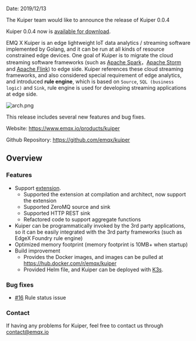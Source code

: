 

Date: 2019/12/13

The Kuiper team would like to announce the release of Kuiper 0.0.4

Kuiper 0.0.4 now is [available for download](https://github.com/emqx/kuiper/releases/tag/0.0.4).

EMQ X Kuiper is an edge lightweight IoT data analytics / streaming software implemented by Golang, and it can be run at all kinds of resource constrained edge devices. One goal of Kuiper is to migrate the cloud streaming software frameworks (such as [Apache Spark](https://spark.apache.org/)，[Apache Storm](https://storm.apache.org/) and [Apache Flink](https://flink.apache.org/)) to edge side. Kuiper references these cloud streaming frameworks, and also considered special requirement of edge analytics, and introduced **rule engine**, which is based on `Source`, `SQL (business logic)` and `Sink`, rule engine is used for developing streaming applications at edge side.

![arch.png](https://static.emqx.net/images/eaa7e57f56a2d6287f49f10298a6374e.png)

This release includes several new features and bug fixes.

Website: https://www.emqx.io/products/kuiper

Github Repository: https://github.com/emqx/kuiper

## Overview 

### Features

- Support [extension](https://github.com/emqx/kuiper/blob/master/docs/en_US/extension/overview.md).
  - Supported the extension at compilation and architect, now support the extension
  - Supported ZeroMQ source and sink
  - Supported HTTP REST sink
  - Refactored code to support aggregate functions
- Kuiper can be programmatically invoked by the 3rd party applications, so it can be easily integrated with the 3rd party frameworks (such as EdgeX Foundry rule engine)
- Optimized memory footprint (memory footprint is 10MB+ when startup)
- Build improvement
  - Provides the Docker images, and images can be pulled at https://hub.docker.com/r/emqx/kuiper
  - Provided Helm file, and Kuiper can be deployed with [K3s](https://github.com/emqx/kuiper/blob/master/deploy/chart/kuiper/README.md).

### Bug fixes

- [#16](https://github.com/emqx/kuiper/issues/16) Rule status issue 

### Contact

If having any problems for Kuiper, feel free to contact us through contact@emqx.io



